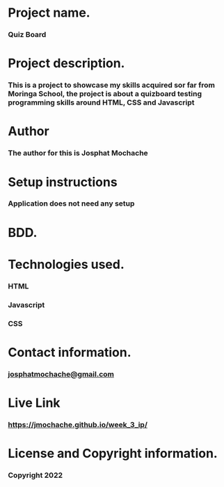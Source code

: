 # Project name.
### Quiz Board
# Project description.
### This is a project to showcase my skills acquired sor far from Moringa School, the project is about a quizboard testing programming skills around HTML, CSS and Javascript
# Author
### The author for this is Josphat Mochache
# Setup instructions
### Application does not need any setup
# BDD.
# Technologies used.
### HTML
### Javascript
### CSS
# Contact information.
### josphatmochache@gmail.com
# Live Link
### https://jmochache.github.io/week_3_ip/
# License and Copyright information.
### Copyright 2022
